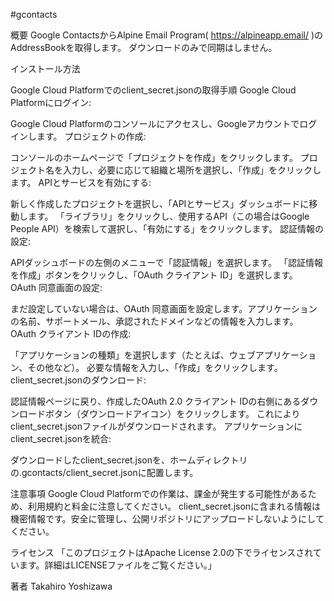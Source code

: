 #gcontacts

概要
Google ContactsからAlpine Email Program( https://alpineapp.email/ )のAddressBookを取得します。
ダウンロードのみで同期はしません。

インストール方法

Google Cloud Platformでのclient_secret.jsonの取得手順
Google Cloud Platformにログイン:

Google Cloud Platformのコンソールにアクセスし、Googleアカウントでログインします。
プロジェクトの作成:

コンソールのホームページで「プロジェクトを作成」をクリックします。
プロジェクト名を入力し、必要に応じて組織と場所を選択し、「作成」をクリックします。
APIとサービスを有効にする:

新しく作成したプロジェクトを選択し、「APIとサービス」ダッシュボードに移動します。
「ライブラリ」をクリックし、使用するAPI（この場合はGoogle People API）を検索して選択し、「有効にする」をクリックします。
認証情報の設定:

APIダッシュボードの左側のメニューで「認証情報」を選択します。
「認証情報を作成」ボタンをクリックし、「OAuth クライアント ID」を選択します。
OAuth 同意画面の設定:

まだ設定していない場合は、OAuth 同意画面を設定します。アプリケーションの名前、サポートメール、承認されたドメインなどの情報を入力します。
OAuth クライアント IDの作成:

「アプリケーションの種類」を選択します（たとえば、ウェブアプリケーション、その他など）。
必要な情報を入力し、「作成」をクリックします。
client_secret.jsonのダウンロード:

認証情報ページに戻り、作成したOAuth 2.0 クライアント IDの右側にあるダウンロードボタン（ダウンロードアイコン）をクリックします。
これによりclient_secret.jsonファイルがダウンロードされます。
アプリケーションにclient_secret.jsonを統合:

ダウンロードしたclient_secret.jsonを、ホームディレクトリの.gcontacts/client_secret.jsonに配置します。

注意事項
Google Cloud Platformでの作業は、課金が発生する可能性があるため、利用規約と料金に注意してください。
client_secret.jsonに含まれる情報は機密情報です。安全に管理し、公開リポジトリにアップロードしないようにしてください。

ライセンス
「このプロジェクトはApache License 2.0の下でライセンスされています。詳細はLICENSEファイルをご覧ください。」

著者
Takahiro Yoshizawa
